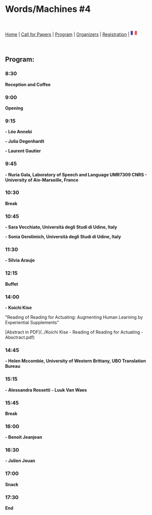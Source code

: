 # Words/Machines #4

<br>

[Home](https://motsmachines.github.io/2022/en) | [Call for Papers](https://motsmachines.github.io/2022/en/cfp) | [Program](https://motsmachines.github.io/2022/en/program) | [Organizers](https://motsmachines.github.io/2022/en/orga) | [Registration](https://motsmachines.github.io/2022/en/registration) | [<img src="FR.png" width="20">](https://motsmachines.github.io/2022/fr/program)

<br>

## Program:

### 8:30

**Reception and Coffee**

### 9:00

**Opening**

### 9:15

**- Léo Annebi**

**- Julia Degenhardt**

**- Laurent Gautier**

### 9:45

**- Nuria Gala, Laboratory of Speech and Language UMR7309 CNRS - University of Aix-Marseille, France**

### 10:30

**Break**

### 10:45

**- Sara Vecchiato, Università degli Studi di Udine, Italy**

**- Sonia Gerolimich, Università degli Studi di Udine, Italy**

### 11:30

**- Silvia Araujo**

### 12:15

**Buffet**

### 14:00

**- Koichi Kise**

"Reading of Reading for Actuating: Augmenting Human Learning by Experiential Supplements"

[Abstract in PDF](../Koichi Kise - Reading of Reading for Actuating - Absctract.pdf)

### 14:45

**- Helen Mccombie, University of Western Brittany, UBO Translation Bureau**

### 15:15

**- Alessandra Rossetti**
**- Luuk Van Waes**

### 15:45

**Break**

### 16:00

**- Benoit Jeanjean**

### 16:30

**- Julien Jouan**

### 17:00

**Snack**

### 17:30

**End**

